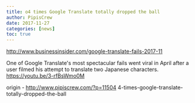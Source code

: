 ```yaml
---
title: o4 times Google Translate totally dropped the ball
author: PipisCrew
date: 2017-11-27
categories: [news]
toc: true
---
```


http://www.businessinsider.com/google-translate-fails-2017-11

One of Google Translate's most spectacular fails went viral in April after a user filmed his attempt to translate two Japanese characters.
https://youtu.be/3-rfBsWmo0M

origin - http://www.pipiscrew.com/?p=11504 4-times-google-translate-totally-dropped-the-ball